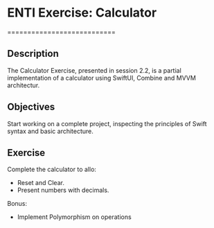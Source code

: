 # ENTI Exercise: Calculator
===========================

## Description

The Calculator Exercise, presented in session 2.2, is a partial implementation of a calculator using SwiftUI, Combine and MVVM architectur.

## Objectives

Start working on a complete project, inspecting the principles of Swift syntax and basic architecture.

## Exercise

Complete the calculator to allo:

- Reset and Clear.
- Present numbers with decimals.

Bonus:

- Implement Polymorphism on operations

